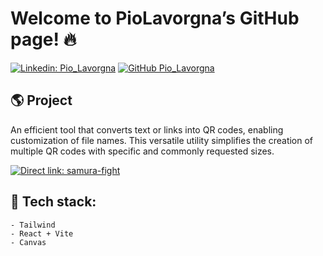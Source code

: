 # Welcome to PioLavorgna’s GitHub page! 🔥

[![Linkedin: Pio_Lavorgna](https://img.shields.io/badge/-Pio_Lavorgna-blue?style=flat-square&logo=Linkedin&logoColor=white&link=https://www.linkedin.com/in/piolavorgna/)](https://www.linkedin.com/in/piolavorgna/)
[![GitHub Pio_Lavorgna](https://img.shields.io/github/followers/PioLavorgna?label=follow&style=social)](https://github.com/PioLavorgna)

## 🌎 Project

An efficient tool that converts text or links into QR codes, enabling customization of file names. This versatile utility simplifies the creation of multiple QR codes with specific and commonly requested sizes.


[![Direct link: samura-fight](https://img.shields.io/badge/-Direct_Link_Samurai_Fight-blue?style=flat-square&logo=Netlify&logoColor=white&link=https://qrcode-generator-by-pio-lavorgna.netlify.app/)](https://qrcode-generator-by-pio-lavorgna.netlify.app/)
## 🔧 Tech stack:
	
	- Tailwind
	- React + Vite
	- Canvas
